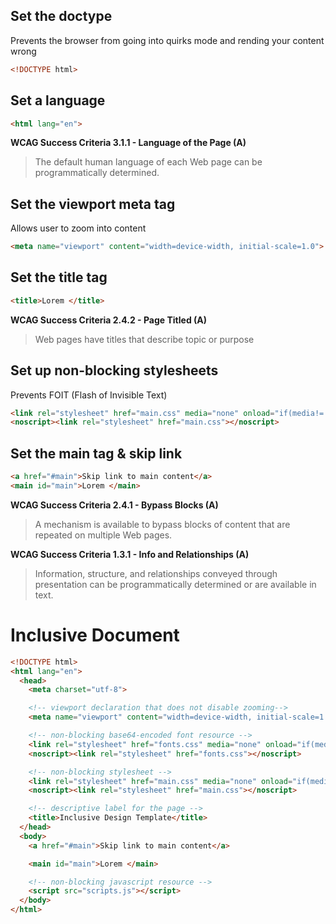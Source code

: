 ## Set the doctype 
Prevents the browser from going into quirks mode and rending your content wrong
``` html
<!DOCTYPE html>
```

## Set a language
``` html
<html lang="en">
```
**WCAG Success Criteria 3.1.1 - Language of the Page (A)**
> The default human language of each Web page can be programmatically determined. 

## Set the viewport meta tag
Allows user to zoom into content
``` html
<meta name="viewport" content="width=device-width, initial-scale=1.0">
```

## Set the title tag
``` html
<title>Lorem </title>
```
**WCAG Success Criteria 2.4.2 - Page Titled (A)**
> Web pages have titles that describe topic or purpose

## Set up non-blocking stylesheets
Prevents FOIT (Flash of Invisible Text)
``` html
<link rel="stylesheet" href="main.css" media="none" onload="if(media!='all')media='all'">
<noscript><link rel="stylesheet" href="main.css"></noscript>
```

## Set the main tag & skip link
``` html
<a href="#main">Skip link to main content</a>
<main id="main">Lorem </main>
```
**WCAG Success Criteria 2.4.1 - Bypass Blocks (A)**
> A mechanism is available to bypass blocks of content that are repeated on multiple Web pages. 

**WCAG Success Criteria 1.3.1 - Info and Relationships (A)**
> Information, structure, and relationships conveyed through presentation can be programmatically determined or are available in text. 

# Inclusive Document
``` html
<!DOCTYPE html>
<html lang="en">
  <head>
    <meta charset="utf-8">

    <!-- viewport declaration that does not disable zooming-->
    <meta name="viewport" content="width=device-width, initial-scale=1.0">

    <!-- non-blocking base64-encoded font resource -->
    <link rel="stylesheet" href="fonts.css" media="none" onload="if(media!='all')media='all'">
    <noscript><link rel="stylesheet" href="fonts.css"></noscript>

    <!-- non-blocking stylesheet -->
    <link rel="stylesheet" href="main.css" media="none" onload="if(media!='all')media='all'">
    <noscript><link rel="stylesheet" href="main.css"></noscript>

    <!-- descriptive label for the page -->
    <title>Inclusive Design Template</title>
  </head>
  <body>
    <a href="#main">Skip link to main content</a>

    <main id="main">Lorem </main>

    <!-- non-blocking javascript resource -->
    <script src="scripts.js"></script>
  </body>
</html>
```